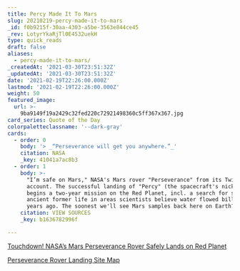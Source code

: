 ```yaml
---
title: Percy Made It To Mars
slug: 20210219-percy-made-it-to-mars
_id: f0b9215f-30aa-4303-a5be-3563e844ce45
_rev: LotyrYkaRjTl0E4532uekH
type: quick_reads
draft: false
aliases:
  - percy-made-it-to-mars/
_createdAt: '2021-03-30T23:51:32Z'
_updatedAt: '2021-03-30T23:51:32Z'
date: '2021-02-19T22:26:00.000Z'
lastmod: '2021-02-19T22:26:00.000Z'
weight: 50
featured_image:
  url: >-
    9ba9149f19a2429c32fed220c72921498360c5ff367x367.jpg
card_series: Quote of the Day
colorpaletteclassname: '--dark-gray'
cards:
  - order: 0
    body: '> _“Perseverance will get you anywhere.”_'
    citation: NASA
    _key: 41041a7ac8b3
  - order: 1
    body: >-
      "I’m safe on Mars," NASA's Mars rover "Perseverance" from its Twitter
      account. The successful landing of "Percy" (the spacecraft's nickname)
      begins a two-year mission on the Red Planet, incl. a search for signs of
      ancient former life in areas scientists believe water flowed billions of
      years ago. The soonest we'll see Mars samples back here on Earth? 2031.
    citation: VIEW SOURCES
    _key: b1636782996f

---
```

[Touchdown! NASA’s Mars Perseverance Rover Safely Lands on Red Planet](https://mars.nasa.gov/news/8865/touchdown-nasas-mars-perseverance-rover-safely-lands-on-red-planet/)

[Perseverance Rover Landing Site Map](https://mars.nasa.gov/mars2020/mission/where-is-the-rover/)